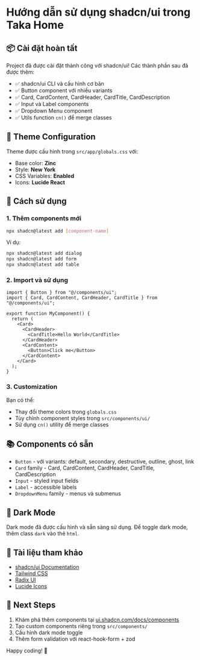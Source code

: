 # Hướng dẫn sử dụng shadcn/ui trong Taka Home

## 📦 Cài đặt hoàn tất

Project đã được cài đặt thành công với shadcn/ui! Các thành phần sau đã được thêm:

- ✅ shadcn/ui CLI và cấu hình cơ bản
- ✅ Button component với nhiều variants
- ✅ Card, CardContent, CardHeader, CardTitle, CardDescription
- ✅ Input và Label components
- ✅ Dropdown Menu component
- ✅ Utils function `cn()` để merge classes

## 🎨 Theme Configuration

Theme được cấu hình trong `src/app/globals.css` với:

- Base color: **Zinc**
- Style: **New York**
- CSS Variables: **Enabled**
- Icons: **Lucide React**

## 🔧 Cách sử dụng

### 1. Thêm components mới

```bash
npx shadcn@latest add [component-name]
```

Ví dụ:

```bash
npx shadcn@latest add dialog
npx shadcn@latest add form
npx shadcn@latest add table
```

### 2. Import và sử dụng

```tsx
import { Button } from "@/components/ui";
import { Card, CardContent, CardHeader, CardTitle } from "@/components/ui";

export function MyComponent() {
  return (
    <Card>
      <CardHeader>
        <CardTitle>Hello World</CardTitle>
      </CardHeader>
      <CardContent>
        <Button>Click me</Button>
      </CardContent>
    </Card>
  );
}
```

### 3. Customization

Bạn có thể:

- Thay đổi theme colors trong `globals.css`
- Tùy chỉnh component styles trong `src/components/ui/`
- Sử dụng `cn()` utility để merge classes

## 📚 Components có sẵn

- `Button` - với variants: default, secondary, destructive, outline, ghost, link
- `Card` family - Card, CardContent, CardHeader, CardTitle, CardDescription
- `Input` - styled input fields
- `Label` - accessible labels
- `DropdownMenu` family - menus và submenus

## 🌙 Dark Mode

Dark mode đã được cấu hình và sẵn sàng sử dụng. Để toggle dark mode, thêm class `dark` vào thẻ `html`.

## 📖 Tài liệu tham khảo

- [shadcn/ui Documentation](https://ui.shadcn.com)
- [Tailwind CSS](https://tailwindcss.com)
- [Radix UI](https://www.radix-ui.com)
- [Lucide Icons](https://lucide.dev)

## 🚀 Next Steps

1. Khám phá thêm components tại [ui.shadcn.com/docs/components](https://ui.shadcn.com/docs/components)
2. Tạo custom components riêng trong `src/components/`
3. Cấu hình dark mode toggle
4. Thêm form validation với react-hook-form + zod

Happy coding! 🎉
